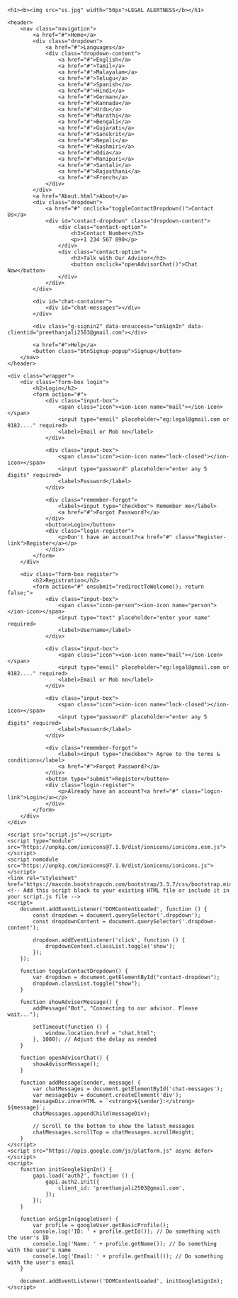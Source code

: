 <!DOCTYPE html>
<html lang="en">

<head>
    <meta charset="UTF-8">
    <meta http-equiv="X-UA-Compatible" content="IE=edge">
    <meta name="viewport" content="width=device-width, initial-scale=1.0">
    <title>LEGAL ALERTNESS</title>
    <link rel="stylesheet" href="style.css">
</head>

<body>

    <h1><b><img src="ss.jpg" width="50px">LEGAL ALERTNESS</b></h1>
    
    <header>
        <nav class="navigation">
            <a href="#">Home</a>
            <div class="dropdown">
                <a href="#">Languages</a>
                <div class="dropdown-content">
                    <a href="#">English</a>
                    <a href="#">Tamil</a>
                    <a href="#">Malayalam</a>
                    <a href="#">Telugu</a>
                    <a href="#">Spanish</a>
                    <a href="#">Hindi</a>
                    <a href="#">German</a>
                    <a href="#">Kannada</a>
                    <a href="#">Urdu</a>
                    <a href="#">Marathi</a>
                    <a href="#">Bengali</a>
                    <a href="#">Gujarati</a>
                    <a href="#">Sanskrit</a>
                    <a href="#">Nepali</a>
                    <a href="#">Kashmiri</a>
                    <a href="#">Odia</a>
                    <a href="#">Manipuri</a>
                    <a href="#">Santali</a>
                    <a href="#">Rajasthani</a>
                    <a href="#">French</a>
                </div>
            </div>
            <a href="About.html">About</a>
            <div class="dropdown">
                <a href="#" onclick="toggleContactDropdown()">Contact Us</a>
                <div id="contact-dropdown" class="dropdown-content">
                    <div class="contact-option">
                        <h3>Contact Number</h3>
                        <p>+1 234 567 890</p>
                    </div>
                    <div class="contact-option">
                        <h3>Talk with Our Advisor</h3>
                        <button onclick="openAdvisorChat()">Chat Now</button>
                    </div>
                </div>
            </div>

            <div id="chat-container">
                <div id="chat-messages"></div>
            </div>

            <div class="g-signin2" data-onsuccess="onSignIn" data-clientid="preethanjali2503@gmail.com"></div>

            <a href="#">Help</a>
            <button class="btnSignup-popup">Signup</button>
        </nav>
    </header>

    <div class="wrapper">
        <div class="form-box login">
            <h2>Login</h2>
            <form action="#">
                <div class="input-box">
                    <span class="icon"><ion-icon name="mail"></ion-icon></span>
                    <input type="email" placeholder="eg:legal@gmail.com or 9182...." required>
                    <label>Email or Mob no</label>
                </div>

                <div class="input-box">
                    <span class="icon"><ion-icon name="lock-closed"></ion-icon></span>
                    <input type="password" placeholder="enter any 5 digits" required>
                    <label>Password</label>
                </div>

                <div class="remember-forgot">
                    <label><input type="checkbox"> Remember me</label>
                    <a href="#">Forgot Password?</a>
                </div>
                <button>Login</button>
                <div class="login-register">
                    <p>Don't have an account?<a href="#" class="Register-link">Register</a></p>
                </div>
            </form>
        </div>

        <div class="form-box register">
            <h2>Registration</h2>
            <form action="#" onsubmit="redirectToWelcome(); return false;">
                <div class="input-box">
                    <span class="icon-person"><ion-icon name="person"></ion-icon></span>
                    <input type="text" placeholder="enter your name" required>
                    <label>Username</label>
                </div>

                <div class="input-box">
                    <span class="icon"><ion-icon name="mail"></ion-icon></span>
                    <input type="email" placeholder="eg:legal@gmail.com or 9182...." required>
                    <label>Email or Mob no</label>
                </div>

                <div class="input-box">
                    <span class="icon"><ion-icon name="lock-closed"></ion-icon></span>
                    <input type="password" placeholder="enter any 5 digits" required>
                    <label>Password</label>
                </div>

                <div class="remember-forgot">
                    <label><input type="checkbox"> Agree to the terms & conditions</label>
                    <a href="#">Forgot Password?</a>
                </div>
                <button type="submit">Register</button>
                <div class="login-register">
                    <p>Already have an account?<a href="#" class="login-link">Login</a></p>
                </div>
            </form>
        </div>
    </div>

    <script src="script.js"></script>
    <script type="module" src="https://unpkg.com/ionicons@7.1.0/dist/ionicons/ionicons.esm.js"></script>
    <script nomodule src="https://unpkg.com/ionicons@7.1.0/dist/ionicons/ionicons.js"></script>
    <link rel="stylesheet" href="https://maxcdn.bootstrapcdn.com/bootstrap/3.3.7/css/bootstrap.min.css">
    <!-- Add this script block to your existing HTML file or include it in your script.js file -->
    <script>
        document.addEventListener('DOMContentLoaded', function () {
            const dropdown = document.querySelector('.dropdown');
            const dropdownContent = document.querySelector('.dropdown-content');

            dropdown.addEventListener('click', function () {
                dropdownContent.classList.toggle('show');
            });
        });

        function toggleContactDropdown() {
            var dropdown = document.getElementById("contact-dropdown");
            dropdown.classList.toggle("show");
        }

        function showAdvisorMessage() {
            addMessage("Bot", "Connecting to our advisor. Please wait...");

            setTimeout(function () {
                window.location.href = "chat.html";
            }, 1000); // Adjust the delay as needed
        }

        function openAdvisorChat() {
            showAdvisorMessage();
        }

        function addMessage(sender, message) {
            var chatMessages = document.getElementById('chat-messages');
            var messageDiv = document.createElement('div');
            messageDiv.innerHTML = `<strong>${sender}:</strong> ${message}`;
            chatMessages.appendChild(messageDiv);

            // Scroll to the bottom to show the latest messages
            chatMessages.scrollTop = chatMessages.scrollHeight;
        }
    </script>
    <script src="https://apis.google.com/js/platform.js" async defer></script>
    <script>
        function initGoogleSignIn() {
            gapi.load('auth2', function () {
                gapi.auth2.init({
                    client_id: 'preethanjali2503@gmail.com',
                });
            });
        }

        function onSignIn(googleUser) {
            var profile = googleUser.getBasicProfile();
            console.log('ID: ' + profile.getId()); // Do something with the user's ID
            console.log('Name: ' + profile.getName()); // Do something with the user's name
            console.log('Email: ' + profile.getEmail()); // Do something with the user's email
        }

        document.addEventListener('DOMContentLoaded', initGoogleSignIn);
    </script>
</body>

</html>
